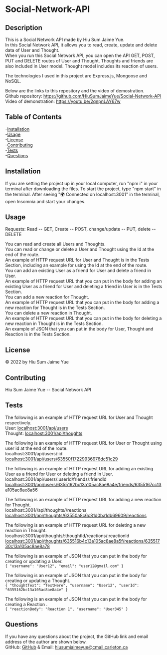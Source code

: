 # Social-Network-API

## Description

This is a Social Network API made by Hiu Sum Jaime Yue.  
In this Social Network API, it allows you to read, create, update and delete data of User and Thought.  
When you run this Social Network API, you can open the API GET, POST, PUT and DELETE routes
of User and Thought. Thoughts and friends are also included in User model. Thought model includes its reaction of users.

The technologies I used in this project are Express.js, Mongoose and NoSQL.

Below are the links to this repository and the video of demostration.  
Github repository: https://github.com/HiuSumJaimeYue/Social-Network-API  
Video of demonstration: https://youtu.be/2qnpnLAY67w

## Table of Contents

-[Installation](#installation)  
-[Usage](#usage)  
-[License](#license)  
-[Contributing](#contributing)  
-[Tests](#tests)  
-[Questions](#questions)

## Installation

If you are setting the project up in your local computer, run "npm i" in your terminal after downloading the files. To start the project, type "npm start" in the terminal. After seeing "🌍 Connected on localhost:3001" in the terminal, open Insomnia and start your changes.

## Usage

Requests: Read -- GET, Create -- POST, change/update -- PUT, delete -- DELETE

You can read and create all Users and Thoughts.  
You can read or change or delete a User and Thought using the Id at the end of the route.  
An example of HTTP request URL for User and Thought is in the Tests Section, including an example for using the Id at the end of the route.  
You can add an existing User as a friend for User and delete a friend in User.  
An example of HTTP request URL that you can put in the body for adding an existing User as a friend for User and deleting a friend in User is in the Tests Section.    
You can add a new reaction for Thought.  
An example of HTTP request URL that you can put in the body for adding a new reaction for Thought is in the Tests Section.  
You can delete a new reaction in Thought.  
An example of HTTP request URL that you can put in the body for deleting a new reaction in Thought is in the Tests Section.  
An example of JSON that you can put in the body for User, Thought and Reaction is in the Tests Section.

## License

&copy; 2022 by Hiu Sum Jaime Yue

## Contributing

Hiu Sum Jaime Yue -- Social Network API

## Tests

The following is an example of HTTP request URL for User and Thought respectively.  
User: <localhost:3001/api/users>  
Thought: <localhost:3001/api/thoughts>

The following is an example of HTTP request URL for User or Thought using user id at the end of the route.                  
localhost:3001/api/users/:id            
<localhost:3001/api/users/63550f17229936976dc51c29>               

The following is an example of HTTP request URL for adding an existing User as a friend for User or deleting a friend in User.            
localhost:3001/api/users/:userId/friends/:friendId              
<localhost:3001/api/users/6355162bc13a105ac8ae8a4e/friends/6355167cc13a105ac8ae8a56>             


The following is an example of HTTP request URL for adding a new reaction for Thought.              
localhost:3001//api/thoughts/<thoughtId>/reactions          
<localhost:3001/api/thoughts/63550a8c6c81d0ba1db69609/reactions>

The following is an example of HTTP request URL for deleting a new reaction in Thought.         
localhost:3001/api/thoughts/:thoughtId/reactions/:reactionId            
<localhost:3001/api/thoughts/635516b4c13a105ac8ae8a5f/reactions/63551730c13a105ac8ae8a78>


The following is an example of JSON that you can put in the body for creating or updating a User.  
`{ "username": "User12", "email": "user12@gmail.com" }`

The following is an example of JSON that you can put in the body for creating or updating a Thought.  
`{ "thoughtText": "TextHere", "username": "User12", "userId": "6355162bc13a105ac8ae8a4e" }`

The following is an example of JSON that you can put in the body for creating a Reaction .  
`{ "reactionBody": "Reaction 1", "username": "User345" }`

## Questions

If you have any questions about the project,
the GitHub link and email address of the author are shown below.  
GitHub: [GitHub](https://github.com/HiuSumJaimeYue)
& Email: [hiusumjaimeyue@cmail.carleton.ca](mailto:hiusumjaimeyue@cmail.carleton.ca)
